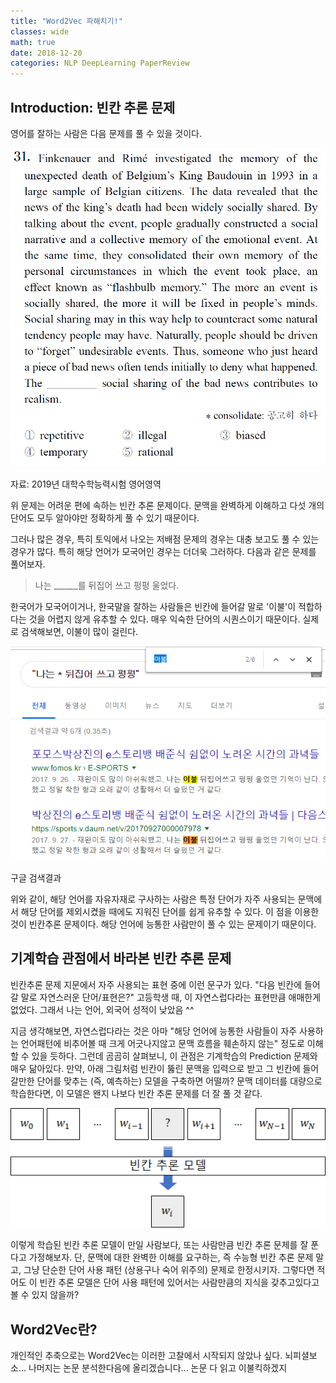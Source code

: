 ```yaml
---
title: "Word2Vec 파해치기!"
classes: wide
math: true
date: 2018-12-20
categories: NLP DeepLearning PaperReview
---
```


## Introduction: 빈칸 추론 문제

영어를 잘하는 사람은 다음 문제를 풀 수 있을 것이다. 

![](assets/image/Untitled-98c8d146-e5c4-4514-9031-fe79b4989bcf.png)

자료: 2019년 대학수학능력시험 영어영역

위 문제는 어려운 편에 속하는 빈칸 추론 문제이다. 문맥을 완벽하게 이해하고 다섯 개의 단어도 모두 알아야만 정확하게 풀 수 있기 때문이다. 

그러나 많은 경우, 특히 토익에서 나오는 저배점 문제의 경우는 대충 보고도 풀 수 있는 경우가 많다. 특히 해당 언어가 모국어인 경우는 더더욱 그러하다. 다음과 같은 문제를 풀어보자.

> 나는 ______를 뒤집어 쓰고 펑펑 울었다.

한국어가 모국어이거나, 한국말을 잘하는 사람들은 빈칸에 들어갈 말로 '이불'이 적합하다는 것을 어렵지 않게 유추할 수 있다. 매우 익숙한 단어의 시퀀스이기 때문이다. 실제로 검색해보면, 이불이 많이 걸린다. 

![](assets/image/Untitled-9d1607cb-0daf-44ee-9506-0e949b5da2c4.png)

구글 검색결과

위와 같이, 해당 언어를 자유자재로 구사하는 사람은 특정 단어가 자주 사용되는 문맥에서 해당 단어를 제외시켰을 때에도 지워진 단어를 쉽게 유추할 수 있다. 이 점을 이용한 것이 빈칸추론 문제이다. 해당 언어에 능통한 사람만이 풀 수 있는 문제이기 때문이다. 

## 기계학습 관점에서 바라본 빈칸 추론 문제

빈칸추론 문제 지문에서 자주 사용되는 표현 중에 이런 문구가 있다. "다음 빈칸에 들어갈 말로 자연스러운 단어/표현은?" 고등학생 때, 이 자연스럽다라는 표현만큼 애매한게 없었다. 그래서 나는 언어, 외국어 성적이 낮았음 ^^

지금 생각해보면, 자연스럽다라는 것은 아마 "해당 언어에 능통한 사람들이 자주 사용하는 언어패턴에 비추어볼 때 크게 어긋나지않고 문맥 흐름을 훼손하지 않는" 정도로 이해할 수 있을 듯하다. 그런데 곰곰히 살펴보니, 이 관점은 기계학습의 Prediction 문제와 매우 닮아있다. 만약, 아래 그림처럼 빈칸이 뚫린 문맥을 입력으로 받고 그 빈칸에 들어갈만한 단어를 맞추는 (즉, 예측하는) 모델을 구축하면 어떨까? 문맥 데이터를 대량으로 학습한다면, 이 모델은 왠지 나보다 빈칸 추론 문제를 더 잘 풀 것 같다. 

![](assets/image/Untitled-5da34d59-8bcc-4404-93d3-fc93cb2d4e16.png)

이렇게 학습된 빈칸 추론 모델이 만일 사람보다, 또는 사람만큼 빈칸 추론 문제를 잘 푼다고 가정해보자. 단, 문맥에 대한 완벽한 이해를 요구하는, 즉 수능형 빈칸 추론 문제 말고, 그냥 단순한 단어 사용 패턴 (상용구나 숙어 위주의) 문제로 한정시키자. 그렇다면 적어도 이 빈칸 추론 모델은 단어 사용 패턴에 있어서는 사람만큼의 지식을 갖추고있다고 볼 수 있지 않을까?

## Word2Vec란?

개인적인 추축으로는 Word2Vec는 이러한 고찰에서 시작되지 않았나 싶다. 뇌피셜보소... 나머지는 논문 분석한다음에 올리겠습니다... 논문 다 읽고 이불킥하겠지